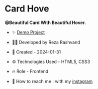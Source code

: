 # Card Hove

**😃Beautiful Card With Beautiful Hover.**

- ✨ [Demo Project](https://reza-developer01.github.io/modal/)

- 👨‍💻 Developed by Reza Rashvand

- 📅 Created - 2024-01-31

- ⚙️ Technologies Used - HTML5, CSS3

- 🔥 Role - Frontend

- 🤝 How to reach me : with my [instagram](https://www.instagram.com/amirreza_rashvand_developer)
